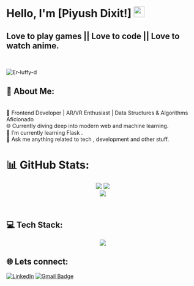 # Hello, I'm [Piyush Dixit!] <img src="https://media.giphy.com/media/hvRJCLFzcasrR4ia7z/giphy.gif" width="28px" height="28px">

<h2>Love to play games || Love to code || Love to watch anime.</h2> <br>
<p align="left"> <img src="https://komarev.com/ghpvc/?username=Er-luffy-d" alt="Er-luffy-d" /> </p>

## 💫 About Me:
<br>🌟 Frontend Developer | AR/VR Enthusiast | Data Structures & Algorithms Aficionado<br>🌐 Currently diving deep into modern web and machine learning.<br>🌱 I’m currently learning Flask .<br>💬 Ask me anything related to tech , development and other stuff.<br>


# 📊 GitHub Stats:
<p align="center">
<img src = "https://github-readme-stats.vercel.app/api?username=Er-luffy-d&theme=dark&hide_border=false&include_all_commits=true&count_private=true">
<img src = "https://github-readme-streak-stats.herokuapp.com/?user=Er-luffy-d&theme=dark&hide_border=false"><br/>
<img src = "https://github-readme-stats.vercel.app/api/top-langs/?username=Er-luffy-d&theme=dark&hide_border=false&include_all_commits=true&count_private=true&layout=compact">
</p>
<br>

## 💻 Tech Stack:
<p align="center">
  <a href="https://skillicons.dev">
    <img src="https://skillicons.dev/icons?i=js,html,css,c,cpp,cs,firebase,flask,git,github,mysql,netlify,opencv,py,qt,tailwind,threejs,unity,blender,ae"/>
  </a>
</p>

## 🌐 Lets connect:

[![LinkedIn](https://img.shields.io/badge/LinkedIn-%230077B5.svg?logo=linkedin&logoColor=white)](https://linkedin.com/in/piyush-dixit-062080293)
[![Gmail Badge](https://img.shields.io/badge/-02jan06@gmail.com-c14438?style=flat-square&logo=Gmail&logoColor=white&link=mailto:02jan06@gmail.com)](mailto:02jan06@gmail.com)


